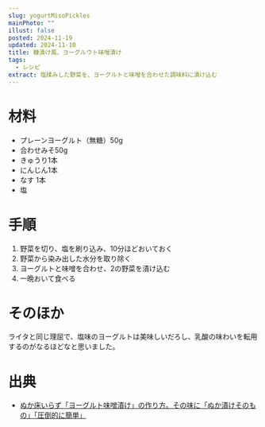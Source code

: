 ```yaml
---
slug: yogurtMisoPickles
mainPhoto: ""
illust: false
posted: 2024-11-19
updated: 2024-11-10
title: 糠漬け風、ヨーグルウト味噌漬け
tags:
  - レシピ
extract: 塩揉みした野菜を、ヨーグルトと味噌を合わせた調味料に漬け込む
---
```

# 材料

- プレーンヨーグルト（無糖）50g
- 合わせみそ50g
- きゅうり1本
- にんじん1本
- なす 1本
- 塩


# 手順

1. 野菜を切り、塩を刷り込み、10分ほどおいておく
2. 野菜から染み出した水分を取り除く
3. ヨーグルトと味噌を合わせ、2の野菜を漬け込む
4. 一晩おいて食べる
# そのほか

ライタと同じ理屈で、塩味のヨーグルトは美味しいだろし、乳酸の味わいを転用するのがなるほどなと思いました。
# 出典

- [ぬか床いらず「ヨーグルト味噌漬け」の作り方。その味に「ぬか漬けそのもの」「圧倒的に簡単」](https://macaro-ni.jp/160979)